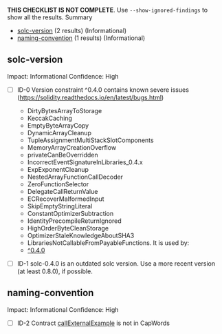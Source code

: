 **THIS CHECKLIST IS NOT COMPLETE**. Use `--show-ignored-findings` to show all the results.
Summary
 - [solc-version](#solc-version) (2 results) (Informational)
 - [naming-convention](#naming-convention) (1 results) (Informational)
## solc-version
Impact: Informational
Confidence: High
 - [ ] ID-0
Version constraint ^0.4.0 contains known severe issues (https://solidity.readthedocs.io/en/latest/bugs.html)
	- DirtyBytesArrayToStorage
	- KeccakCaching
	- EmptyByteArrayCopy
	- DynamicArrayCleanup
	- TupleAssignmentMultiStackSlotComponents
	- MemoryArrayCreationOverflow
	- privateCanBeOverridden
	- IncorrectEventSignatureInLibraries_0.4.x
	- ExpExponentCleanup
	- NestedArrayFunctionCallDecoder
	- ZeroFunctionSelector
	- DelegateCallReturnValue
	- ECRecoverMalformedInput
	- SkipEmptyStringLiteral
	- ConstantOptimizerSubtraction
	- IdentityPrecompileReturnIgnored
	- HighOrderByteCleanStorage
	- OptimizerStaleKnowledgeAboutSHA3
	- LibrariesNotCallableFromPayableFunctions.
It is used by:
	- [^0.4.0]()

 - [ ] ID-1
solc-0.4.0 is an outdated solc version. Use a more recent version (at least 0.8.0), if possible.

## naming-convention
Impact: Informational
Confidence: High
 - [ ] ID-2
Contract [callExternalExample]() is not in CapWords

